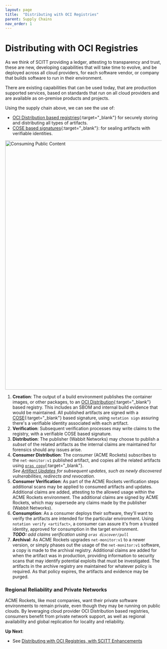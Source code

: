 ```yaml
---
layout: page
title:  "Distributing with OCI Registries"
parent: Supply Chains
nav_order: 1
---
```


# Distributing with OCI Registries

As we think of SCITT providing a ledger, attesting to transparency and trust, these are new, developing capabilities that will take time to evolve, and be deployed across all cloud providers, for each software vendor, or company that builds software to run in their environment.

There are existing capabilities that can be used today, that are production supported services, based on standards that run on all cloud providers and are available as on-premise products and projects.

Using the supply chain above, we can see the use of:

- [OCI Distribution based registries][oci-distribution-spec]{:target="_blank"} for securely storing and distributing all types of artifacts.
- [COSE based signatures][cose-spec]{:target="_blank"}: for sealing artifacts with verifiable identities.

<img src="/assets/supply-chain-e2e-oci.svg" alt="Consuming Public Content" style="width:800px;"/>
  
1. **Creation**: The output of a build environment publishes the container images, or other packages, to an [OCI Distribution][oci-distribution-spec]{:target="_blank"} based registry. This includes an SBOM and internal build evidence that would be maintained. All published artifacts are signed with a [COSE][cose-spec]{:target="_blank"} based signature, using `notation sign` assuring there's a verifiable identity associated with each artifact.
2. **Verification**: Subsequent verification processes may write claims to the registry, with a verifiable COSE based signature.
3. **Distribution**: The publisher (Wabbit Networks) may choose to publish a _subset_ of the related artifacts as the internal claims are maintained for forensics should any issues arise.  
4. **Consumer Distribution**: The consumer (ACME Rockets) subscribes to the `net-monitor:v1` published artifact, and copies all the related artifacts using [`oras copy`][oras-copy]{:target="_blank"}.  
  _See [Artifact Updates](#artifact-updates) for subsequent updates, such as newly discovered vulnerabilities, redirects and revocation._
5. **Consumer Verification**: As part of the ACME Rockets verification steps additional scans may be applied to consumed artifacts and updates. Additional claims are added, attesting to the allowed usage within the ACME Rockets environment. The additional claims are signed by ACME Rockets, which may supersede any claims made by the publisher (Wabbit Networks).
6. **Consumption**: As a consumer deploys their software, they'll want to verify the artifacts are intended for the particular environment. Using `notation verify <artifact>`, a consumer can assure it's from a trusted identity, approved for consumption in the target environment.  
_**TODO:** add claims verification using `oras discover/pull`_
7. **Archival**: As ACME Rockets upgrades `net-monitor:v1` to a newer version, or simply phases out the usage of the `net-monitor:v1` software, a copy is made to the archival registry. Additional claims are added for when the artifact was in production, providing information to security scans that may identify potential exploits that must be investigated. The artifacts in the archive registry are maintained for whatever policy is required. As that policy expires, the artifacts and evidence may be purged.

### Regional Reliability and Private Networks 

ACME Rockets, like most companies, want their private software environments to remain private, even though they may be running on public clouds. By leveraging cloud provider OCI Distribution based registries, consumers benefit from private network support, as well as regional availability and global replication for locality and reliability.

**Up Next**:
- See [Distributing with OCI Registries, with SCITT Enhancements](distributing-with-oci-scitt)

[cose-spec]:               https://datatracker.ietf.org/doc/html/rfc8152
[oras-copy]:               https://oras.land/blog/oras-0.14-and-future/#copy-an-image-from-registry-a-to-registry-b
[oci-distribution-spec]:   https://github.com/opencontainers/distribution-spec